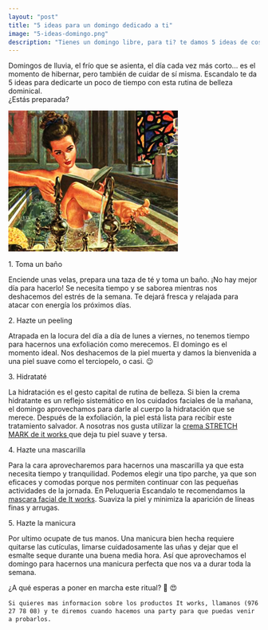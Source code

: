 ```yaml
---
layout: "post"
title: "5 ideas para un domingo dedicado a ti"
image: "5-ideas-domingo.png"
description: "Tienes un domingo libre, para ti? te damos 5 ideas de cosas que puedes hacer para cuidarte, relajarte y estar al 100% para comenzar la semana"
---
```


 <article class="container mod-row">
  <div class="container-item-text-left">
   <p>
    Domingos de lluvia, el frío que se asienta, el día cada vez más corto... es el momento de hibernar, pero también de cuidar  de sí misma.
    Escandalo te da 5 ideas para dedicarte un poco de tiempo con esta rutina de belleza dominical.<br>
    ¿Estás preparada?
   </p>
   </div>
   <div>
      <img src="img/domingo-rutina-belleza.jpg" width="340" height="auto" alt="5 ideas para una dulce rutina de belleza dominical">
   </div>
   <p>
    1. Toma un baño
   </p>
   <p>
    Enciende unas velas, prepara una taza de té y toma un baño. ¡No hay mejor día para hacerlo! Se necesita tiempo y se saborea mientras nos deshacemos del estrés de la semana. Te dejará fresca y relajada para atacar con energía los próximos días.
   </p>
   <p>
    2. Hazte un peeling
    </p>
    <p>
    Atrapada en la locura del día a día de lunes a viernes, no tenemos tiempo para hacernos una exfoliación como merecemos. El domingo es el momento ideal. Nos deshacemos de la piel muerta y damos la bienvenida a una piel suave como el terciopelo, o casi. 😉
    </p>
    <p>
    3. Hidrataté
    </p>
    <p>
    La hidratación es el gesto capital de rutina de belleza. Si bien la crema hidratante es un reflejo sistemático en los cuidados faciales de la mañana, el domingo aprovechamos para darle al cuerpo la hidratación que se merece. Después de la exfoliación, la piel está lista para recibir este tratamiento salvador. A nosotras nos gusta utilizar la <a class="link" href="http://escandalo.itworks.com/shop/product/212/"> crema STRETCH MARK de it works </a> que deja tu piel suave y tersa.
    </p>
    <p>
    4. Hazte una mascarilla
    </p>
    <p>
    Para la cara aprovecharemos para hacernos una mascarilla ya que esta necesita tiempo y tranquilidad. Podemos elegir una tipo parche, ya que son eficaces y comodas porque nos permiten continuar con las pequeñas actividades de la jornada. En Peluqueria Escandalo te recomendamos la <a class="link" href="http://escandalo.itworkseu.com/es/shop/product/EU103/">mascara facial de It works</a>. Suaviza la piel y minimiza la aparición de líneas finas y arrugas.
    </p>
    <p>
    5. Hazte la manicura
    </p>
    <p>
    Por ultimo ocupate de tus manos. Una manicura bien hecha requiere quitarse las cutículas, limarse cuidadosamente las uñas y dejar que el esmalte seque durante una buena media hora. Así que aprovechamos el domingo para hacernos una manicura perfecta que nos va a durar toda la semana.
    </p>
    <p>
    ¿A qué esperas a poner en marcha este ritual? 🛀 😍

    Si quieres mas informacion sobre los productos It works, llamanos (976 27 78 08) y te diremos cuando hacemos una party para que puedas venir a probarlos.
